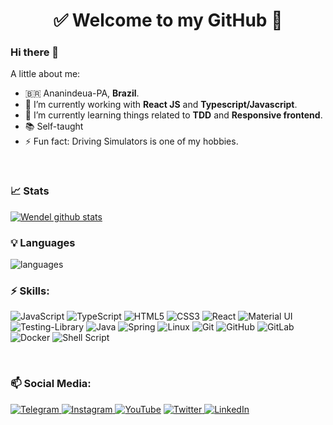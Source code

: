 <h1 align="center"> 
	✅ Welcome to my GitHub 🚀
</h1>

### Hi there 👋

A little about me:

- :brazil:   Ananindeua-PA, **Brazil**.
- 🔭   I’m currently working with **React JS** and **Typescript/Javascript**.
- 🌱   I’m currently learning things related to **TDD** and **Responsive frontend**.
- 📚   Self-taught
- ⚡   Fun fact: Driving Simulators is one of my hobbies.
<br>
	
### 📈 Stats 
 
[![Wendel github stats](https://github-readme-stats.vercel.app/api?username=w3nd31&theme=gotham&show_icons=true&include_all_commits=true&count_private=true)](https://github.com/w3nd31/github-readme-stats)

### 💡  Languages 
![languages](https://github-readme-stats.vercel.app/api/top-langs/?username=w3nd31&layout=compact&langs_count=6&count_private=true&theme=gotham&hide=c%23)



### ⚡ Skills:
![JavaScript](https://img.shields.io/badge/javascript-%23323330.svg?style=for-the-badge&logo=javascript&logoColor=%23F7DF1E)
![TypeScript](https://img.shields.io/badge/typescript-%23007ACC.svg?style=for-the-badge&logo=typescript&logoColor=white)
![HTML5](https://img.shields.io/badge/html5-%23E34F26.svg?style=for-the-badge&logo=html5&logoColor=white)
![CSS3](https://img.shields.io/badge/css3-%231572B6.svg?style=for-the-badge&logo=css3&logoColor=white)
![React](https://img.shields.io/badge/react-%2320232a.svg?style=for-the-badge&logo=react&logoColor=%2361DAFB)
![Material UI](https://img.shields.io/badge/materialui-%230081CB.svg?style=for-the-badge&logo=material-ui&logoColor=white)
![Testing-Library](https://img.shields.io/badge/-TestingLibrary-%23E33332?style=for-the-badge&logo=testing-library&logoColor=white)
![Java](https://img.shields.io/badge/java-%23ED8B00.svg?style=for-the-badge&logo=java&logoColor=white)
![Spring](https://img.shields.io/badge/spring-%236DB33F.svg?style=for-the-badge&logo=spring&logoColor=white)
![Linux](https://img.shields.io/badge/Linux-FCC624?style=for-the-badge&logo=linux&logoColor=black)
![Git](https://img.shields.io/badge/git-%23F05033.svg?style=for-the-badge&logo=git&logoColor=white)
![GitHub](https://img.shields.io/badge/github-%23121011.svg?style=for-the-badge&logo=github&logoColor=white)
![GitLab](https://img.shields.io/badge/gitlab-%23181717.svg?style=for-the-badge&logo=gitlab&logoColor=white)
![Docker](https://img.shields.io/badge/docker-%230db7ed.svg?style=for-the-badge&logo=docker&logoColor=white)
![Shell Script](https://img.shields.io/badge/shell_script-%23121011.svg?style=for-the-badge&logo=gnu-bash&logoColor=white)

<br>

### 📫 Social Media:

[![Telegram](https://img.shields.io/badge/Telegram-2CA5E0?style=for-the-badge&logo=telegram&logoColor=white)
](https://web.telegram.org/#/im?p=@WendelMacedo)
[![Instagram](https://img.shields.io/badge/mimserwendel-%23E4405F.svg?style=for-the-badge&logo=Instagram&logoColor=white)
](https://www.instagram.com/mimserwendel/)
[![YouTube](https://img.shields.io/badge/Wendel-%23FF0000.svg?style=for-the-badge&logo=YouTube&logoColor=white)](https://www.youtube.com/c/wendelmacedooliveira)
[![Twitter](https://img.shields.io/badge/mimserwendel-%231DA1F2.svg?style=for-the-badge&logo=Twitter&logoColor=white)
](https://twitter.com/mimserwendel)
[![LinkedIn](https://img.shields.io/badge/linkedin-%230077B5.svg?style=for-the-badge&logo=linkedin&logoColor=white)
](https://www.linkedin.com/in/W3ND31/)
